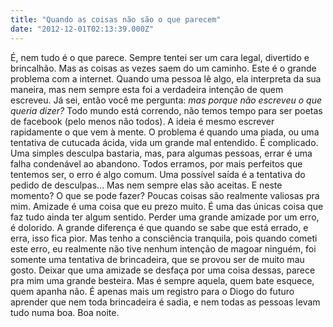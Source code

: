 ```yaml
---
title: "Quando as coisas não são o que parecem"
date: "2012-12-01T02:13:39.000Z"
---
```


É, nem tudo é o que parece. Sempre tentei ser um cara legal, divertido e brincalhão. Mas as coisas as vezes saem do um caminho. Este é o grande problema com a internet. Quando uma pessoa lê algo, ela interpreta da sua maneira, mas nem sempre esta foi a verdadeira intenção de quem escreveu. Já sei, então você me pergunta: _mas porque não escreveu o que queria dizer?_ Todo mundo está correndo, não temos tempo para ser poetas de facebook (pelo menos não todos). A ideia é mesmo escrever rapidamente o que vem à mente. O problema é quando uma piada, ou uma tentativa de cutucada ácida, vida um grande mal entendido. É complicado. Uma simples desculpa bastaria, mas, para algumas pessoas, errar é uma falha condenável ao abandono. Todos erramos, por mais perfeitos que tentemos ser, o erro é algo comum. Uma possível saída é a tentativa do pedido de desculpas... Mas nem sempre elas são aceitas. E neste momento? O que se pode fazer? Poucas coisas são realmente valiosas pra mim. Amizade é uma coisa que eu prezo muito. É uma das únicas coisa que faz tudo ainda ter algum sentido. Perder uma grande amizade por um erro, é dolorido. A grande diferença é que quando se sabe que está errado, e erra, isso fica pior. Mas tenho a consciência tranquila, pois quando cometi este erro, eu realmente não tive nenhum intenção de magoar ninguém, foi somente uma tentativa de brincadeira, que se provou ser de muito mau gosto. Deixar que uma amizade se desfaça por uma coisa dessas, parece pra mim uma grande besteira. Mas é sempre aquela, quem bate esquece, quem apanha não. É apenas mais um registro para o Diogo do futuro aprender que nem toda brincadeira é sadia, e nem todas as pessoas levam tudo numa boa. Boa noite.